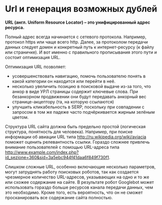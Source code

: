 # Url и генерация возможных дублей

**URL (англ. Uniform Resource Locator) – это унифицированный адрес ресурса.**

Полный адрес всегда начинается с сетевого протокола. Например, протокол https или чаще всего http. Далее, за протоколом передачи данных следует домен и конкретный путь к интернет-ресурсу (к файлу или страничке). И вот именно с правильного прописывания этого пути и состоит оптимизация URL.

Оптимизация URL позволяет:
- усовершенствовать навигацию, помочь пользователю понять в какой категории он находится или перейти в неё.
- несколько увеличить позицию в поисковой выдаче из-за того, что анкор в виде УРЛ страницы содержит ключевые слова. При безанкорном продвижении они будут передавать анкорный вес странице-акцептору (та, на которую ссылаются)
- улучшить кликабельность в SERP, поскольку при совпадении с запросом в том же падеже часто подчёркивается жирным зелёным цветом.

Структура URL сайта должна быть предельно простой (логическая структура, понятность для человека). Например, при поиске информации об авиации URL типа http://ru.wikipedia.org/wiki/aviacia поможет оценить релевантность ссылки. Гораздо сложнее привлечь внимание пользователей с помощью URL-адреса типа http://www.example.com/index.php?id_sezione=360&sid=3a5ebc944f41daa6f849f730f1.

Слишком сложные URL, особенно включающие несколько параметров, могут затруднять работу поисковых роботов, так как создается чрезмерное количество URL-адресов, указывающих на одно и то же или схожее содержание на сайте. В результате робот Googlebot может использовать гораздо больше ресурсов канала передачи данных, чем это необходимо. Кроме того, есть вероятность, что он не сможет просканировать все содержание сайта полностью.
